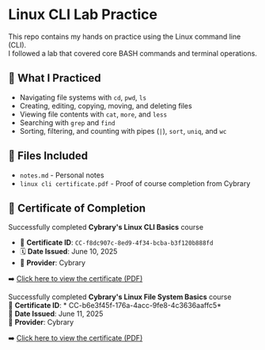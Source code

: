 # Linux CLI Lab Practice

This repo contains my hands on practice using the Linux command line (CLI).  
I followed a lab that covered core BASH commands and terminal operations.

## 🔧 What I Practiced

- Navigating file systems with `cd`, `pwd`, `ls`
- Creating, editing, copying, moving, and deleting files
- Viewing file contents with `cat`, `more`, and `less`
- Searching with `grep` and `find`
- Sorting, filtering, and counting with pipes (`|`), `sort`, `uniq`, and `wc`

## 📁 Files Included

- `notes.md` - Personal notes 
- `linux cli certificate.pdf` - Proof of course completion from Cybrary

## 🧾 Certificate of Completion

Successfully completed **Cybrary's Linux CLI Basics** course  
- 📜 **Certificate ID**: `CC-f8dc907c-8ed9-4f34-bcba-b3f120b888fd`  
- 🗓️ **Date Issued**: June 10, 2025  
- 🏫 **Provider**: Cybrary  

➡️ [Click here to view the certificate (PDF)](./linux%20cli%20certificate.pdf)

Successfully completed **Cybrary's Linux File System Basics** course  
📄 **Certificate ID**: * CC-b6e3f45f-176a-4acc-9fe8-4c3636aaffc5*  
📅 **Date Issued**: June 11, 2025  
🏢 **Provider**: Cybrary  

➡️ [Click here to view the certificate (PDF)](./linux%20file%20system%20basics.pdf)
